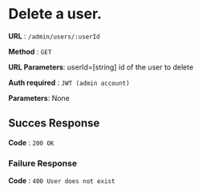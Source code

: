# Delete a user.

**URL** : `/admin/users/:userId`

**Method** : `GET`

**URL Parameters**: userId=[string] id of the user to delete

**Auth required** : `JWT (admin account)`

**Parameters**: None

## Succes Response

**Code** : `200 OK`

### Failure Response

**Code** : `400 User does not exist`
